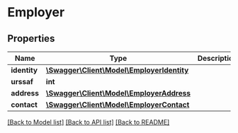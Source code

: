 # Employer

## Properties
Name | Type | Description | Notes
------------ | ------------- | ------------- | -------------
**identity** | [**\Swagger\Client\Model\EmployerIdentity**](EmployerIdentity.md) |  | [optional] 
**urssaf** | **int** |  | [optional] 
**address** | [**\Swagger\Client\Model\EmployerAddress**](EmployerAddress.md) |  | [optional] 
**contact** | [**\Swagger\Client\Model\EmployerContact**](EmployerContact.md) |  | [optional] 

[[Back to Model list]](../../README.md#documentation-for-models) [[Back to API list]](../../README.md#documentation-for-api-endpoints) [[Back to README]](../../README.md)

